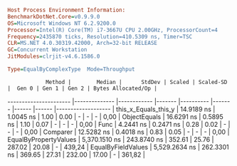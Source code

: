 ```ini

Host Process Environment Information:
BenchmarkDotNet.Core=v0.9.9.0
OS=Microsoft Windows NT 6.2.9200.0
Processor=Intel(R) Core(TM) i7-3667U CPU 2.00GHz, ProcessorCount=4
Frequency=2435870 ticks, Resolution=410.5309 ns, Timer=TSC
CLR=MS.NET 4.0.30319.42000, Arch=32-bit RELEASE
GC=Concurrent Workstation
JitModules=clrjit-v4.6.1586.0

Type=EqualByComplexType  Mode=Throughput  

```
                Method |        Median |      StdDev | Scaled | Scaled-SD |  Gen 0 | Gen 1 | Gen 2 | Bytes Allocated/Op |
---------------------- |-------------- |------------ |------- |---------- |------- |------ |------ |------------------- |
  this_x_Equals_this_y |    14.9189 ns |   1.0045 ns |   1.00 |      0.00 |      - |     - |     - |               0,00 |
          ObjectEquals |    16.6291 ns |   0.5895 ns |   1.10 |      0.07 |      - |     - |     - |               0,00 |
                  Func |     4.2441 ns |   0.2471 ns |   0.28 |      0.02 |      - |     - |     - |               0,00 |
              Comparer |    12.5282 ns |   0.4018 ns |   0.83 |      0.05 |      - |     - |     - |               0,00 |
 EqualByPropertyValues | 5,370.1510 ns | 243.8740 ns | 352.61 |     25.76 | 287.02 | 20.08 |     - |             439,24 |
    EqualByFieldValues | 5,529.2634 ns | 262.3301 ns | 369.65 |     27.31 | 232.00 | 17.00 |     - |             361,82 |
